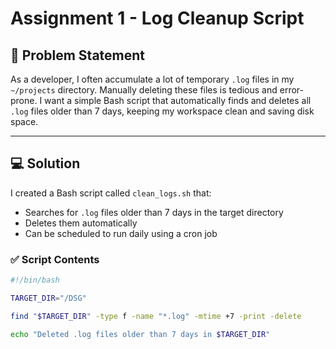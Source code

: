 # Assignment 1 - Log Cleanup Script

## 🧠 Problem Statement
As a developer, I often accumulate a lot of temporary `.log` files in my `~/projects` directory. Manually deleting these files is tedious and error-prone. I want a simple Bash script that automatically finds and deletes all `.log` files older than 7 days, keeping my workspace clean and saving disk space.

---

## 💻 Solution

I created a Bash script called `clean_logs.sh` that:

- Searches for `.log` files older than 7 days in the target directory
- Deletes them automatically
- Can be scheduled to run daily using a cron job

### ✅ Script Contents
```bash
#!/bin/bash

TARGET_DIR="/DSG"

find "$TARGET_DIR" -type f -name "*.log" -mtime +7 -print -delete

echo "Deleted .log files older than 7 days in $TARGET_DIR"


